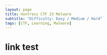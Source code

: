 ```yaml
---
layout: page
title: Huntress CTF 23 Malware
subtitle: "Difficulty: Easy / Medium / Hard"
tags: [CTF, Learning, Malware]
---
```


# link test